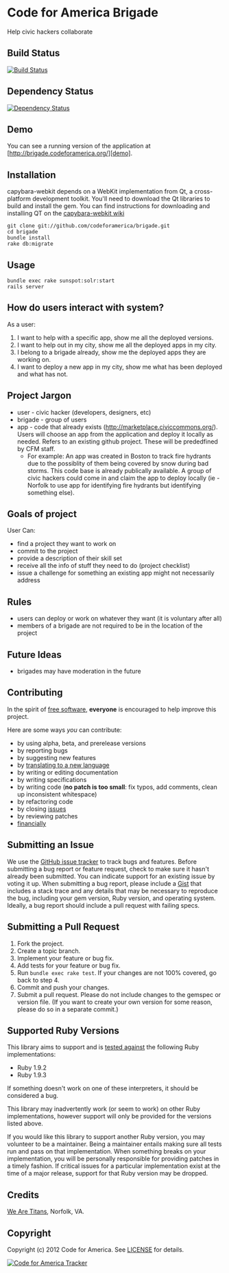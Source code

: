 # Code for America Brigade
Help civic hackers collaborate


## <a name="build"></a>Build Status
[![Build Status](https://secure.travis-ci.org/codeforamerica/brigade.png?branch=master)][travis]

[travis]: http://travis-ci.org/codeforamerica/brigade

## <a name="dependencies"></a>Dependency Status
[![Dependency Status](https://gemnasium.com/codeforamerica/brigade.png?travis)][gemnasium]

[gemnasium]: https://gemnasium.com/codeforamerica/brigade

## <a name="demo"></a>Demo
You can see a running version of the application at
[http://brigade.codeforamerica.org/][demo].

[demo]: http://brigade.codeforamerica.org/



## <a name="installation"></a>Installation
capybara-webkit depends on a WebKit implementation from Qt, a cross-platform
development toolkit. You'll need to download the Qt libraries to build and
install the gem. You can find instructions for downloading and installing QT on
the [capybara-webkit wiki](https://github.com/thoughtbot/capybara-webkit/wiki/Installing-Qt-and-compiling-capybara-webkit)

    git clone git://github.com/codeforamerica/brigade.git
    cd brigade
    bundle install
    rake db:migrate

## <a name="usage"></a>Usage
    bundle exec rake sunspot:solr:start
    rails server


How do users interact with system?
----------------------------------
As a user:

1. I want to help with a specific app, show me all the deployed versions.
2. I want to help out in my city, show me all the deployed apps in my city.
3. I belong to a brigade already, show me the deployed apps they are working on.
4. I want to deploy a new app in my city, show me what has been deployed and what has not.

Project Jargon
--------------
- user - civic hacker (developers, designers, etc)
- brigade - group of users
- app - code that already exists (http://marketplace.civiccommons.org/). Users will choose an app from the application and deploy it locally as needed. Refers to an existing github project. These will be prededfined by CFM staff.
  * For example: An app was created in Boston to track fire hydrants due to the possiblity of them being covered by snow during bad storms. This code base is already publically available. A group of civic hackers could come in and claim the app to deploy locally (ie - Norfolk to use app for identifying fire hydrants but identifying something else).

Goals of project
----------------
User Can:

- find a project they want to work on
- commit to the project
- provide a description of their skill set
- receive all the info of stuff they need to do (project checklist)
- issue a challenge for something an existing app might not necessarily address

Rules
-----
- users can deploy or work on whatever they want (it is voluntary after all)
- members of a brigade are not required to be in the location of the project

Future Ideas
------------
- brigades may have moderation in the future

## <a name="contributing"></a>Contributing
In the spirit of [free software][free-sw], **everyone** is encouraged to help
improve this project.

[free-sw]: http://www.fsf.org/licensing/essays/free-sw.html

Here are some ways *you* can contribute:

* by using alpha, beta, and prerelease versions
* by reporting bugs
* by suggesting new features
* by [translating to a new language][locales]
* by writing or editing documentation
* by writing specifications
* by writing code (**no patch is too small**: fix typos, add comments, clean up
  inconsistent whitespace)
* by refactoring code
* by closing [issues][]
* by reviewing patches
* [financially][]

[locales]: https://github.com/codeforamerica/brigade/tree/master/config/locales
[issues]: https://github.com/codeforamerica/brigade/issues
[financially]: https://secure.codeforamerica.org/page/contribute

## <a name="issues"></a>Submitting an Issue
We use the [GitHub issue tracker][issues] to track bugs and features. Before
submitting a bug report or feature request, check to make sure it hasn't
already been submitted. You can indicate support for an existing issue by
voting it up. When submitting a bug report, please include a [Gist][] that
includes a stack trace and any details that may be necessary to reproduce the
bug, including your gem version, Ruby version, and operating system. Ideally, a
bug report should include a pull request with failing specs.

[gist]: https://gist.github.com/

## <a name="pulls"></a>Submitting a Pull Request
1. Fork the project.
2. Create a topic branch.
3. Implement your feature or bug fix.
4. Add tests for your feature or bug fix.
5. Run `bundle exec rake test`. If your changes are not 100% covered, go back
   to step 4.
6. Commit and push your changes.
7. Submit a pull request. Please do not include changes to the gemspec or
   version file. (If you want to create your own version for some reason,
   please do so in a separate commit.)

## <a name="versions"></a>Supported Ruby Versions
This library aims to support and is [tested against][travis] the following Ruby
implementations:

* Ruby 1.9.2
* Ruby 1.9.3


If something doesn't work on one of these interpreters, it should be considered
a bug.

This library may inadvertently work (or seem to work) on other Ruby
implementations, however support will only be provided for the versions listed
above.

If you would like this library to support another Ruby version, you may
volunteer to be a maintainer. Being a maintainer entails making sure all tests
run and pass on that implementation. When something breaks on your
implementation, you will be personally responsible for providing patches in a
timely fashion. If critical issues for a particular implementation exist at the
time of a major release, support for that Ruby version may be dropped.

## Credits
[We Are Titans](http://www.wearetitans.net), Norfolk, VA.

## <a name="copyright"></a>Copyright
Copyright (c) 2012 Code for America. See [LICENSE][] for details.

[license]: https://github.com/codeforamerica/brigade/blob/master/LICENSE.mkd

[![Code for America Tracker](http://stats.codeforamerica.org/codeforamerica/brigade.png)][tracker]

[tracker]: http://stats.codeforamerica.org/projects/brigade

